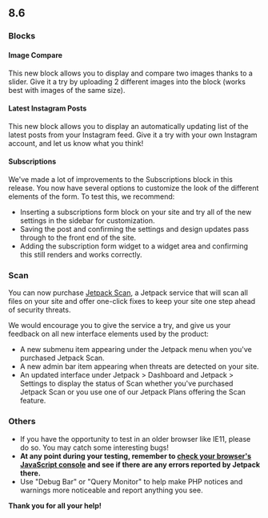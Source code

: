 ## 8.6

### Blocks

#### Image Compare

This new block allows you to display and compare two images thanks to a slider. Give it a try by uploading 2 different images into the block (works best with images of the same size).

#### Latest Instagram Posts

This new block allows you to display an automatically updating list of the latest posts from your Instagram feed. Give it a try with your own Instagram account, and let us know what you think!

#### Subscriptions

We've made a lot of improvements to the Subscriptions block in this release. You now have several options to customize the look of the different elements of the form. To test this, we recommend: 

- Inserting a subscriptions form block on your site and try all of the new settings in the sidebar for customization.
- Saving the post and confirming the settings and design updates pass through to the front end of the site.
- Adding the subscription form widget to a widget area and confirming this still renders and works correctly.

### Scan

You can now purchase [Jetpack Scan](https://jetpack.com/upgrade/scan/), a Jetpack service that will scan all files on your site and offer one-click fixes to keep your site one step ahead of security threats.

We would encourage you to give the service a try, and give us your feedback on all new interface elements used by the product:

- A new submenu item appearing under the Jetpack menu when you've purchased Jetpack Scan.
- A new admin bar item appearing when threats are detected on your site.
- An updated interface under Jetpack > Dashboard and Jetpack > Settings to display the status of Scan whether you've purchased Jetpack Scan or you use one of our Jetpack Plans offering the Scan feature.

### Others

- If you have the opportunity to test in an older browser like IE11, please do so. You may catch some interesting bugs!
- **At any point during your testing, remember to [check your browser's JavaScript console](https://codex.wordpress.org/Using_Your_Browser_to_Diagnose_JavaScript_Errors#Step_3:_Diagnosis) and see if there are any errors reported by Jetpack there.**
- Use "Debug Bar" or "Query Monitor" to help make PHP notices and warnings more noticeable and report anything you see.

**Thank you for all your help!**
